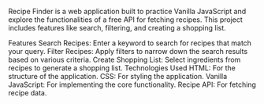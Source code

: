 Recipe Finder is a web application built to practice Vanilla JavaScript and explore the functionalities of a free API for fetching recipes. This project includes features like search, filtering, and creating a shopping list.

Features
Search Recipes: Enter a keyword to search for recipes that match your query.
Filter Recipes: Apply filters to narrow down the search results based on various criteria.
Create Shopping List: Select ingredients from recipes to generate a shopping list.
Technologies Used
HTML: For the structure of the application.
CSS: For styling the application.
Vanilla JavaScript: For implementing the core functionality.
Recipe API: For fetching recipe data.
